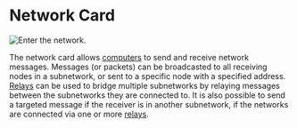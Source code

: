 # Network Card

![Enter the network.](oredict:opencomputers:lanCard)

The network card allows [computers](../general/computer.md) to send and receive network messages. Messages (or packets) can be broadcasted to all receiving nodes in a subnetwork, or sent to a specific node with a specified address. [Relays](../block/relay.md) can be used to bridge multiple subnetworks by relaying messages between the subnetworks they are connected to. It is also possible to send a targeted message if the receiver is in another subnetwork, if the networks are connected via one or more [relays](../block/relay.md).
